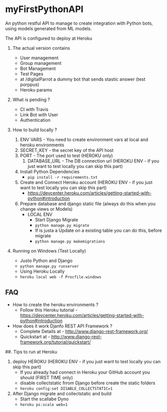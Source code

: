 myFirstPythonAPI
==================

An python restful API to manage to create integration with Python bots, using models generated from ML models.

The API is configured to deploy at Heroku

1. The actual version contains
   * User management
   * Group management
   * Bot Management
   * Test Pages
   * at /digitalParrot a dummy bot that sends stastic answer (test porppus)
   * Heroku params

2. What is pending ?
   * CI with Travis
   * Link Bot with User
   * Authentication

3. How to build locally ?
   1.  ENV VARS - You need to create environment vars at local and heroku environments
      1. SECRET_KEY - the secret key of the API host
      2. PORT - The port used to test (HEROKU only)
         1. DATABASE_URL - The DB connection url (HEROKU ENV - if you just want to test locally you can skip this part)
   2. Install Python Dependencies
      * ``` pip install -r requirements.txt ```
   3. Create and Connect Heroku account (HEROKU ENV - if you just want to test locally you can skip this part)
      * https://devcenter.heroku.com/articles/getting-started-with-python#introduction
   4. Prepare database and django static file (always do this when you change views or Models)
      * LOCAL ENV
         * Start Django Migrate
         * ``` python manage.py migrate ```
         * If is justa a Update on a existing table you can do this, before migrate
         * ``` python manage.py makemigrations ```

4. Running on Windows (Test Locally)
   * Justo Python and Django
   * ``` python manage.py runserver ```
   * Using Heroku Locally
   * ``` heroku local web -f Procfile.windows ```

## FAQ
* How to create the heroku environments ?
   * Follow this Heroku tutorial - https://devcenter.heroku.com/articles/getting-started-with-python#introduction
* How does it work Djanfo REST API Framework ?
   * Complete Details at - http://www.django-rest-framework.org/
   * Quickstart at - http://www.django-rest-framework.org/tutorial/quickstart/

##. Tips to run at Heroku
   1. deploy HEROKU (HEROKU ENV - if you just want to test locally you can skip this part)
      * If you already had connect in Heroku your GitHub account you should (FIRST TIME only)
      *  disable collectstatic frrom Django before create the static folders
      * ``` heroku config:set DISABLE_COLLECTSTATIC=1 ```
   2. After Django migrate and collectstatic and build
      * Start the scallabe Dyno
      * ``` heroku ps:scale web=1 ```
